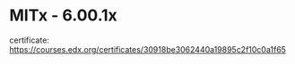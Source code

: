 # MITx - 6.00.1x
certificate: https://courses.edx.org/certificates/30918be3062440a19895c2f10c0a1f65
